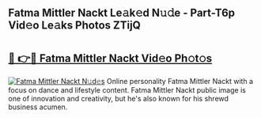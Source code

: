 ## Fatma Mittler Nackt Le𝚊k𝚎d N𝚞𝚍e - Part-T6p Vid𝚎o Le𝚊ks Photos ZTijQ

# <h2><a href="http://fb0beq.evod.top/?m=Fatma+Mittler+Nackt">🔗 👉🔴 Fatma Mittler Nackt Vid𝚎o Ph𝚘t𝚘s</a></h2>

[![Fatma Mittler Nackt N𝚞d𝚎s](https://i.imgur.com/8V9OHl7.gif)](http://fb0beq.evod.top/?m=Fatma+Mittler+Nackt)
Online personality Fatma Mittler Nackt with a focus on dance and lifestyle content. Fatma Mittler Nackt public image is one of innovation and creativity, but he's also known for his shrewd business acumen. 

